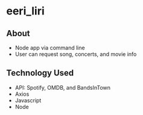 # eeri_liri

## About
- Node app via command line
- User can request song, concerts, and movie info

## Technology Used
- API: Spotify, OMDB, and BandsInTown
- Axios
- Javascript
- Node